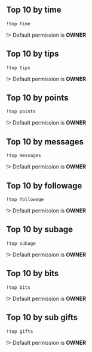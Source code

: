 ## Top 10 by time

`!top time`

!> Default permission is **OWNER**

## Top 10 by tips

`!top tips`

!> Default permission is **OWNER**

## Top 10 by points

`!top points`

!> Default permission is **OWNER**

## Top 10 by messages

`!top messages`

!> Default permission is **OWNER**

## Top 10 by followage

`!top followage`

!> Default permission is **OWNER**

## Top 10 by subage

`!top subage`

!> Default permission is **OWNER**

## Top 10 by bits

`!top bits`

!> Default permission is **OWNER**

## Top 10 by sub gifts

`!top gifts`

!> Default permission is **OWNER**